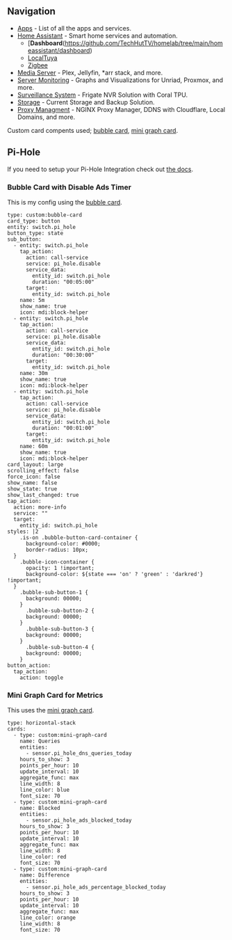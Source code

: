 ## Navigation
* [Apps](https://github.com/TechHutTV/homelab/tree/main/apps) - List of all the apps and services.
* [Home Assistant](https://github.com/TechHutTV/homelab/tree/main/homeassistant) - Smart home services and automation.
  - [__Dashboard__(https://github.com/TechHutTV/homelab/tree/main/homeassistant/dashboard)
  - [LocalTuya](https://github.com/TechHutTV/homelab/tree/main/homeassistant/localtuya)
  - [Zigbee](https://github.com/TechHutTV/homelab/tree/main/homeassistant/zigbee)
* [Media Server](https://github.com/TechHutTV/homelab/tree/main/media) - Plex, Jellyfin, *arr stack, and more.
* [Server Monitoring](https://github.com/TechHutTV/homelab/tree/main/monitoring) - Graphs and Visualizations for Unriad, Proxmox, and more.
* [Surveillance System](https://github.com/TechHutTV/homelab/tree/main/surveillance) - Frigate NVR Solution with Coral TPU.
* [Storage](https://github.com/TechHutTV/homelab/tree/main/storage) - Current Storage and Backup Solution.
* [Proxy Managment](https://github.com/TechHutTV/homelab/tree/main/proxy) - NGINX Proxy Manager, DDNS with Cloudflare, Local Domains, and more.

Custom card compents used; [bubble card](https://github.com/Clooos/Bubble-Card), [mini graph card](https://github.com/kalkih/mini-graph-card).

## Pi-Hole

If you need to setup your Pi-Hole Integration check out [the docs](https://www.home-assistant.io/integrations/pi_hole/).

### Bubble Card with Disable Ads Timer
This is my config using the [bubble card](https://github.com/Clooos/Bubble-Card).
```
type: custom:bubble-card
card_type: button
entity: switch.pi_hole
button_type: state
sub_button:
  - entity: switch.pi_hole
    tap_action:
      action: call-service
      service: pi_hole.disable
      service_data:
        entity_id: switch.pi_hole
        duration: "00:05:00"
      target:
        entity_id: switch.pi_hole
    name: 5m
    show_name: true
    icon: mdi:block-helper
  - entity: switch.pi_hole
    tap_action:
      action: call-service
      service: pi_hole.disable
      service_data:
        entity_id: switch.pi_hole
        duration: "00:30:00"
      target:
        entity_id: switch.pi_hole
    name: 30m
    show_name: true
    icon: mdi:block-helper
  - entity: switch.pi_hole
    tap_action:
      action: call-service
      service: pi_hole.disable
      service_data:
        entity_id: switch.pi_hole
        duration: "00:01:00"
      target:
        entity_id: switch.pi_hole
    name: 60m
    show_name: true
    icon: mdi:block-helper
card_layout: large
scrolling_effect: false
force_icon: false
show_name: false
show_state: true
show_last_changed: true
tap_action:
  action: more-info
  service: ""
  target:
    entity_id: switch.pi_hole
styles: |2
    .is-on .bubble-button-card-container {
      background-color: #0000;
      border-radius: 10px;
  }
    .bubble-icon-container {
      opacity: 1 !important;
      background-color: ${state === 'on' ? 'green' : 'darkred'} !important;
  }
    .bubble-sub-button-1 {
      background: 00000;
    }
      .bubble-sub-button-2 {
      background: 00000;
    }
      .bubble-sub-button-3 {
      background: 00000;
    }
      .bubble-sub-button-4 {
      background: 00000;
    }
button_action:
  tap_action:
    action: toggle

```
### Mini Graph Card for Metrics
This uses the [mini graph card](https://github.com/kalkih/mini-graph-card).
```
type: horizontal-stack
cards:
  - type: custom:mini-graph-card
    name: Queries
    entities:
      - sensor.pi_hole_dns_queries_today
    hours_to_show: 3
    points_per_hour: 10
    update_interval: 10
    aggregate_func: max
    line_width: 8
    line_color: blue
    font_size: 70
  - type: custom:mini-graph-card
    name: Blocked
    entities:
      - sensor.pi_hole_ads_blocked_today
    hours_to_show: 3
    points_per_hour: 10
    update_interval: 10
    aggregate_func: max
    line_width: 8
    line_color: red
    font_size: 70
  - type: custom:mini-graph-card
    name: Difference
    entities:
      - sensor.pi_hole_ads_percentage_blocked_today
    hours_to_show: 3
    points_per_hour: 10
    update_interval: 10
    aggregate_func: max
    line_color: orange
    line_width: 8
    font_size: 70

```
